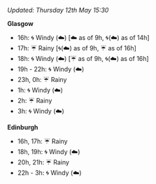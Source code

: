 *Updated: Thursday 12th May 15:30*

**Glasgow**

* 16h: :cyclone: Windy (:cloud:) [:cloud: as of 9h, :cyclone:(:cloud:) as of 14h]
* 17h: :umbrella: Rainy [:cyclone:(:cloud:) as of 9h, :umbrella: as of 16h]
* 18h: :cyclone: Windy (:cloud:) [:umbrella: as of 9h, :cyclone:(:cloud:) as of 16h]
* 19h - 22h: :cyclone: Windy (:cloud:)
* 23h, 0h: :umbrella: Rainy
* 1h: :cyclone: Windy (:cloud:)
* 2h: :umbrella: Rainy
* 3h: :cyclone: Windy (:cloud:)

**Edinburgh**

* 16h, 17h: :umbrella: Rainy
* 18h, 19h: :cyclone: Windy (:cloud:)
* 20h, 21h: :umbrella: Rainy
* 22h - 3h: :cyclone: Windy (:cloud:)
